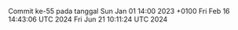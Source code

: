 Commit ke-55 pada tanggal Sun Jan 01 14:00 2023 +0100
Fri Feb 16 14:43:06 UTC 2024
Fri Jun 21 10:11:24 UTC 2024
